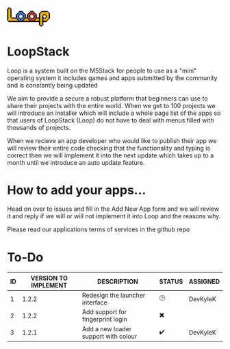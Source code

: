 [<img src="https://github.com/DevKyleK/Loop/blob/main/loop.png?raw=true" width="100"/>](image.png)
# LoopStack
Loop is a system built on the M5Stack for people to use as a "mini" operating system it includes games and apps submitted by the community and is constantly being updated

We aim to provide a secure a robust platform that beginners can use to share their projects with the entire world. When we get to 100 projects we will introduce an installer which will include a whole page list of the apps so that users of LoopStack (Loop) do not have to deal with menus filled with thousands of projects. 

When we recieve an app developer who would like to publish their app we will review their entire code checking that the functionality and typing is correct then we will implement it into the next update which takes up to a month until we introduce an auto update feature.

# How to add your apps...

Head on over to issues and fill in the Add New App form and we will review it and reply if we will or will not implement it into Loop and the reasons why.

Please read our applications terms of services in the github repo


# To-Do
| ID | VERSION TO IMPLEMENT | DESCRIPTION                          | STATUS | ASSIGNED |
|----|----------------------|--------------------------------------|--------|----------|
| 1  | 1.2.2                | Redesign the launcher interface      | 🕒      | DevKyleK |
| 2  | 1.2.2                | Add support for fingerprint login    | ✖️      |          |
| 3  | 1.2.1                | Add a new loader support with colour | ✔️      | DevKyleK |
